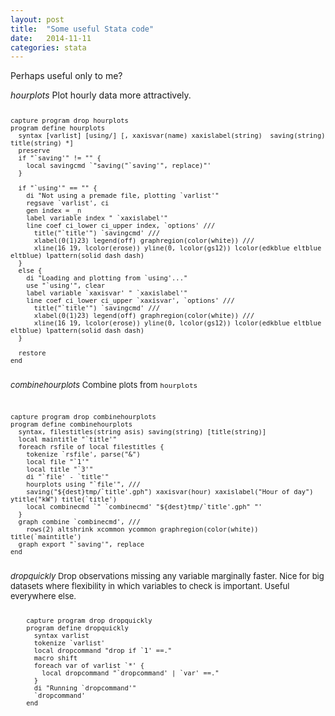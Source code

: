 ```yaml
---
layout: post
title:  "Some useful Stata code"
date:   2014-11-11
categories: stata
---
```


Perhaps useful only to me?

*hourplots* Plot hourly data more attractively.
<font size = 2>
<pre>
  <code>
capture program drop hourplots
program define hourplots
  syntax [varlist] [using/] [, xaxisvar(name) xaxislabel(string)  saving(string) title(string) *]
  preserve
  if "`saving'" != "" {
    local savingcmd `"saving("`saving'", replace)"'
  }
  
  if "`using'" == "" {
    di "Not using a premade file, plotting `varlist'"
    regsave `varlist', ci
    gen index = _n
    label variable index " `xaxislabel'"
    line coef ci_lower ci_upper index, `options' ///
      title("`title'") `savingcmd' ///
      xlabel(0(1)23) legend(off) graphregion(color(white)) ///
      xline(16 19, lcolor(erose)) yline(0, lcolor(gs12)) lcolor(edkblue eltblue eltblue) lpattern(solid dash dash)
  }
  else {
    di "Loading and plotting from `using'..."
    use "`using'", clear
    label variable `xaxisvar' " `xaxislabel'"
    line coef ci_lower ci_upper `xaxisvar', `options' ///
      title("`title'") `savingcmd' ///
      xlabel(0(1)23) legend(off) graphregion(color(white)) ///
      xline(16 19, lcolor(erose)) yline(0, lcolor(gs12)) lcolor(edkblue eltblue eltblue) lpattern(solid dash dash)
  }

  restore
end
  </code>
</pre>

*combinehourplots* Combine plots from `hourplots`

<pre>
  <code>

capture program drop combinehourplots
program define combinehourplots
  syntax, filestitles(string asis) saving(string) [title(string)]
  local maintitle "`title'"
  foreach rsfile of local filestitles {
    tokenize `rsfile', parse("&")
    local file "`1'"
    local title "`3'"
    di "`file' - `title'"
    hourplots using "`file'", ///
    saving("${dest}tmp/`title'.gph") xaxisvar(hour) xaxislabel("Hour of day") ytitle("kW") title(`title')
    local combinecmd `" `combinecmd' "${dest}tmp/`title'.gph" "'
  }
  graph combine `combinecmd', ///
    rows(2) altshrink xcommon ycommon graphregion(color(white)) title(`maintitle')
  graph export "`saving'", replace
end 
  </code>
</pre>

*dropquickly* Drop observations missing any variable marginally faster. Nice for big datasets where flexibility in which variables to check is important. Useful everywhere else.

<pre>
  <code>
    capture program drop dropquickly
    program define dropquickly
      syntax varlist
      tokenize `varlist'
      local dropcommand "drop if `1' ==."
      macro shift
      foreach var of varlist `*' {
        local dropcommand "`dropcommand' | `var' ==."
      }
      di "Running `dropcommand'"
      `dropcommand'
    end
  </code>
</pre>
</font>
